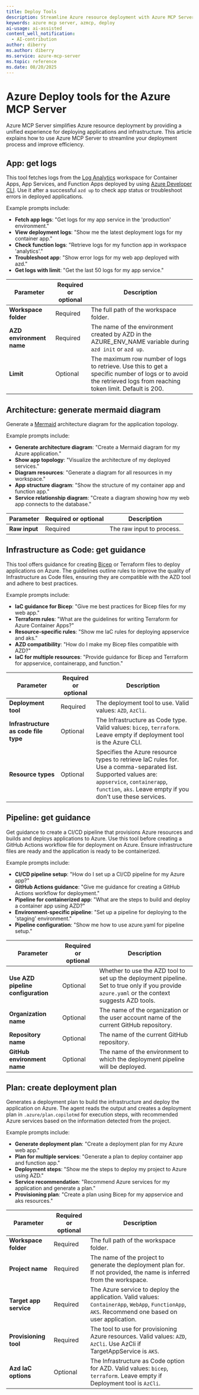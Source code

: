 ```yaml
---
title: Deploy Tools
description: Streamline Azure resource deployment with Azure MCP Server. Learn how to deploy applications and infrastructure efficiently. 
keywords: azure mcp server, azmcp, deploy
ai-usage: ai-assisted
content_well_notification: 
  - AI-contribution
author: diberry
ms.author: diberry
ms.service: azure-mcp-server
ms.topic: reference
ms.date: 08/20/2025
---
```


# Azure Deploy tools for the Azure MCP Server

Azure MCP Server simplifies Azure resource deployment by providing a unified experience for deploying applications and infrastructure. This article explains how to use Azure MCP Server to streamline your deployment process and improve efficiency.

## App: get logs

This tool fetches logs from the [Log Analytics](/azure/azure-monitor/logs/log-analytics-overview) workspace for Container Apps, App Services, and Function Apps deployed by using [Azure Developer CLI](/azure/developer/azure-developer-cli). Use it after a successful `azd up` to check app status or troubleshoot errors in deployed applications.

Example prompts include:

- **Fetch app logs**: "Get logs for my app service in the 'production' environment."
- **View deployment logs**: "Show me the latest deployment logs for my container app."
- **Check function logs**: "Retrieve logs for my function app in workspace 'analytics'."
- **Troubleshoot app**: "Show error logs for my web app deployed with azd."
- **Get logs with limit**: "Get the last 50 logs for my app service."

| Parameter | Required or optional| Description |
|-----------|----------|-------------|
| **Workspace folder** |  Required | The full path of the workspace folder. |
| **AZD environment name** | Required | The name of the environment created by AZD in the AZURE_ENV_NAME variable during `azd init` or `azd up`. |
| **Limit** | Optional | The maximum row number of logs to retrieve. Use this to get a specific number of logs or to avoid the retrieved logs from reaching token limit. Default is 200. |

## Architecture: generate mermaid diagram

Generate a [Mermaid](https://mermaid.js.org/) architecture diagram for the application topology. 

Example prompts include:

- **Generate architecture diagram**: "Create a Mermaid diagram for my Azure application."
- **Show app topology**: "Visualize the architecture of my deployed services."
- **Diagram resources**: "Generate a diagram for all resources in my workspace."
- **App structure diagram**: "Show the structure of my container app and function app."
- **Service relationship diagram**: "Create a diagram showing how my web app connects to the database."

| Parameter |  Required or optional| Description |
|-----------|----------|-------------|
| **Raw input** | Required | The raw input to process. |


## Infrastructure as Code: get guidance

This tool offers guidance for creating [Bicep](/azure/azure-resource-manager/bicep/) or Terraform files to deploy applications on Azure. The guidelines outline rules to improve the quality of Infrastructure as Code files, ensuring they are compatible with the AZD tool and adhere to best practices.

Example prompts include:

- **IaC guidance for Bicep**: "Give me best practices for Bicep files for my web app."
- **Terraform rules**: "What are the guidelines for writing Terraform for Azure Container Apps?"
- **Resource-specific rules**: "Show me IaC rules for deploying appservice and aks."
- **AZD compatibility**: "How do I make my Bicep files compatible with AZD?"
- **IaC for multiple resources**: "Provide guidance for Bicep and Terraform for appservice, containerapp, and function."

| Parameter | Required or optional| Description |
|-----------|----------|-------------|
| **Deployment tool** | Required | The deployment tool to use. Valid values: `AZD`, `AzCli`. |
| **Infrastructure as code file type** | Optional | The Infrastructure as Code type. Valid values: `bicep`, `terraform`. Leave empty if deployment tool is the Azure CLI. |
| **Resource types** | Optional | Specifies the Azure resource types to retrieve IaC rules for. Use a comma-separated list. Supported values are: `appservice`, `containerapp`, `function`, `aks`. Leave empty if you don't use these services. |

## Pipeline: get guidance

Get guidance to create a CI/CD pipeline that provisions Azure resources and builds and deploys applications to Azure. Use this tool before creating a GitHub Actions workflow file for deployment on Azure. Ensure infrastructure files are ready and the application is ready to be containerized.

Example prompts include:

- **CI/CD pipeline setup**: "How do I set up a CI/CD pipeline for my Azure app?"
- **GitHub Actions guidance**: "Give me guidance for creating a GitHub Actions workflow for deployment."
- **Pipeline for containerized app**: "What are the steps to build and deploy a container app using AZD?"
- **Environment-specific pipeline**: "Set up a pipeline for deploying to the 'staging' environment."
- **Pipeline configuration**: "Show me how to use azure.yaml for pipeline setup."

| Parameter | Required or optional | Description |
|-----------|----------|-------------|
| **Use AZD pipeline configuration** | Optional | Whether to use the AZD tool to set up the deployment pipeline. Set to true only if you provide `azure.yaml` or the context suggests AZD tools. |
| **Organization name** | Optional | The name of the organization or the user account name of the current GitHub repository. |
| **Repository name** | Optional | The name of the current GitHub repository. |
| **GitHub environment name** | Optional | The name of the environment to which the deployment pipeline will be deployed. |


## Plan: create deployment plan

Generates a deployment plan to build the infrastructure and deploy the application on Azure. The agent reads the output and creates a deployment plan in `.azure/plan.copilotmd` for execution steps, with recommended Azure services based on the information detected from the project. 

<!-- `azmcp deploy plan get` -->

Example prompts include:

- **Generate deployment plan**: "Create a deployment plan for my Azure web app."
- **Plan for multiple services**: "Generate a plan to deploy container app and function app."
- **Deployment steps**: "Show me the steps to deploy my project to Azure using AZD."
- **Service recommendation**: "Recommend Azure services for my application and generate a plan."
- **Provisioning plan**: "Create a plan using Bicep for my appservice and aks resources."

| Parameter |  Required or optional| Description |
|-----------|----------|-------------|
| **Workspace folder** |  Required | The full path of the workspace folder. |
| **Project name** |  Required | The name of the project to generate the deployment plan for. If not provided, the name is inferred from the workspace. |
| **Target app service** |  Required | The Azure service to deploy the application. Valid values: `ContainerApp`, `WebApp`, `FunctionApp`, `AKS`. Recommend one based on user application. |
| **Provisioning tool** |  Required | The tool to use for provisioning Azure resources. Valid values: `AZD`, `AzCli`. Use AzCli if TargetAppService is `AKS`. |
| **Azd IaC options** |  Optional | The Infrastructure as Code option for AZD. Valid values: `bicep`, `terraform`. Leave empty if Deployment tool is `AzCli`. |



